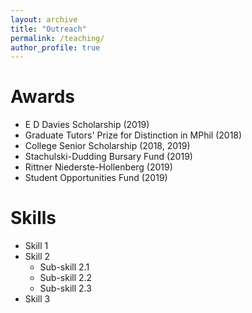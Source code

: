 ```yaml
---
layout: archive
title: "Outreach"
permalink: /teaching/
author_profile: true
---
```

  
Awards
======
* E D Davies Scholarship (2019)
* Graduate Tutors' Prize for Distinction in MPhil (2018)
* College Senior Scholarship (2018, 2019)
* Stachulski-Dudding Bursary Fund (2019)
* Rittner Niederste-Hollenberg (2019)
* Student Opportunities Fund (2019)
 
Skills
======
* Skill 1
* Skill 2
  * Sub-skill 2.1
  * Sub-skill 2.2
  * Sub-skill 2.3
* Skill 3

